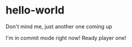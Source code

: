 # hello-world
Don't mind me, just another one coming up

I'm in commit mode right now! Ready player one!
